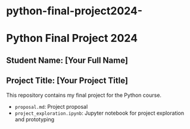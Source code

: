# python-final-project2024-
# Python Final Project 2024
## Student Name: [Your Full Name]
## Project Title: [Your Project Title]
This repository contains my final project for the Python course.
- `proposal.md`: Project proposal
- `project_exploration.ipynb`: Jupyter notebook for project exploration and prototyping